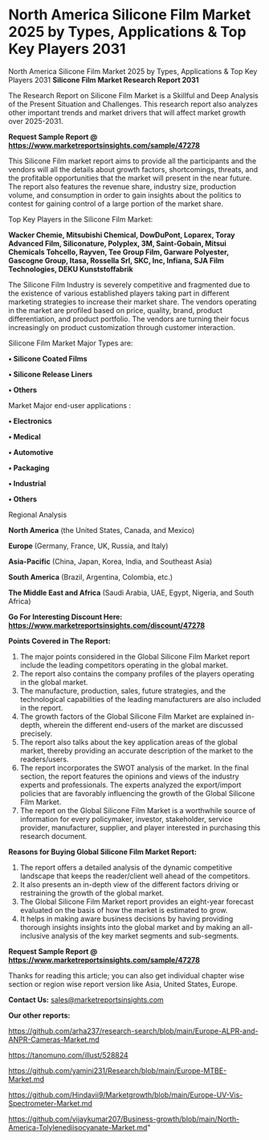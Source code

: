 # North America Silicone Film Market 2025 by Types, Applications & Top Key Players 2031
North America Silicone Film Market 2025 by Types, Applications & Top Key Players 2031
<strong>Silicone Film Market Research Report 2031</strong>

The Research Report on Silicone Film Market is a Skillful and Deep Analysis of the Present Situation and Challenges. This research report also analyzes other important trends and market drivers that will affect market growth over 2025-2031.

<strong>Request Sample Report @ <a href=https://www.marketreportsinsights.com/sample/47278>https://www.marketreportsinsights.com/sample/47278</a></strong>

This Silicone Film market report aims to provide all the participants and the vendors will all the details about growth factors, shortcomings, threats, and the profitable opportunities that the market will present in the near future. The report also features the revenue share, industry size, production volume, and consumption in order to gain insights about the politics to contest for gaining control of a large portion of the market share.

Top Key Players in the Silicone Film Market:

<strong>Wacker Chemie, Mitsubishi Chemical, DowDuPont, Loparex, Toray Advanced Film, Siliconature, Polyplex, 3M, Saint-Gobain, Mitsui Chemicals Tohcello, Rayven, Tee Group Film, Garware Polyester, Gascogne Group, Itasa, Rossella Srl, SKC, Inc, Infiana, SJA Film Technologies, DEKU Kunststoffabrik</strong>

The Silicone Film Industry is severely competitive and fragmented due to the existence of various established players taking part in different marketing strategies to increase their market share. The vendors operating in the market are profiled based on price, quality, brand, product differentiation, and product portfolio. The vendors are turning their focus increasingly on product customization through customer interaction.

Silicone Film Market Major Types are:

<strong>•  Silicone Coated Films

•  Silicone Release Liners

•  Others</strong>

Market Major end-user applications :

<strong>•  Electronics

•  Medical

•  Automotive

•  Packaging

•  Industrial

•  Others</strong>

Regional Analysis

</u><strong><b>North America</b></strong> (the United States, Canada, and Mexico)

<strong><b>Europe </b></strong>(Germany, France, UK, Russia, and Italy)

<strong><b>Asia-Pacific</b></strong> (China, Japan, Korea, India, and Southeast Asia)

<strong><b>South America</b></strong> (Brazil, Argentina, Colombia, etc.)

<strong><b>The Middle East and Africa</b></strong> (Saudi Arabia, UAE, Egypt, Nigeria, and South Africa)

<strong>Go For Interesting Discount Here: <a href=https://www.marketreportsinsights.com/discount/47278>https://www.marketreportsinsights.com/discount/47278</a></strong>

<strong>Points Covered in The Report:</strong>
<ol>
  <li>The major points considered in the Global Silicone Film Market report include the leading competitors operating in the global market.</li>
  <li>The report also contains the company profiles of the players operating in the global market.</li>
  <li>The manufacture, production, sales, future strategies, and the technological capabilities of the leading manufacturers are also included in the report.</li>
  <li>The growth factors of the Global Silicone Film Market are explained in-depth, wherein the different end-users of the market are discussed precisely.</li>
  <li>The report also talks about the key application areas of the global market, thereby providing an accurate description of the market to the readers/users.</li>
  <li>The report incorporates the SWOT analysis of the market. In the final section, the report features the opinions and views of the industry experts and professionals. The experts analyzed the export/import policies that are favorably influencing the growth of the Global Silicone Film Market.</li>
  <li>The report on the Global Silicone Film Market is a worthwhile source of information for every policymaker, investor, stakeholder, service provider, manufacturer, supplier, and player interested in purchasing this research document.</li>
</ol>
<strong>Reasons for Buying Global Silicone Film Market Report:</strong>

<ol>
  <li>The report offers a detailed analysis of the dynamic competitive landscape that keeps the reader/client well ahead of the competitors.</li>
  <li>It also presents an in-depth view of the different factors driving or restraining the growth of the global market.</li>
  <li>The Global Silicone Film Market report provides an eight-year forecast evaluated on the basis of how the market is estimated to grow.</li>
  <li>It helps in making aware business decisions by having providing thorough insights insights into the global market and by making an all-inclusive analysis of the key market segments and sub-segments.</li>
</ol>
<strong>Request Sample Report @ <a href=https://www.marketreportsinsights.com/sample/47278>https://www.marketreportsinsights.com/sample/47278</a></strong>


Thanks for reading this article; you can also get individual chapter wise section or region wise report version like Asia, United States, Europe.

<strong>Contact Us:</strong>
sales@marketreportsinsights.com

<strong>Our other reports:</strong>

<a href=https://github.com/arha237/research-search/blob/main/Europe-ALPR-and-ANPR-Cameras-Market.md>https://github.com/arha237/research-search/blob/main/Europe-ALPR-and-ANPR-Cameras-Market.md</a>

<a href=https://tanomuno.com/illust/528824>https://tanomuno.com/illust/528824</a>

<a href=https://github.com/yamini231/Research/blob/main/Europe-MTBE-Market.md>https://github.com/yamini231/Research/blob/main/Europe-MTBE-Market.md</a>

<a href=https://github.com/Hindavii9/Marketgrowth/blob/main/Europe-UV-Vis-Spectrometer-Market.md>https://github.com/Hindavii9/Marketgrowth/blob/main/Europe-UV-Vis-Spectrometer-Market.md</a>

<a href=https://github.com/vijaykumar207/Business-growth/blob/main/North-America-Tolylenediisocyanate-Market.md>https://github.com/vijaykumar207/Business-growth/blob/main/North-America-Tolylenediisocyanate-Market.md</a>"
